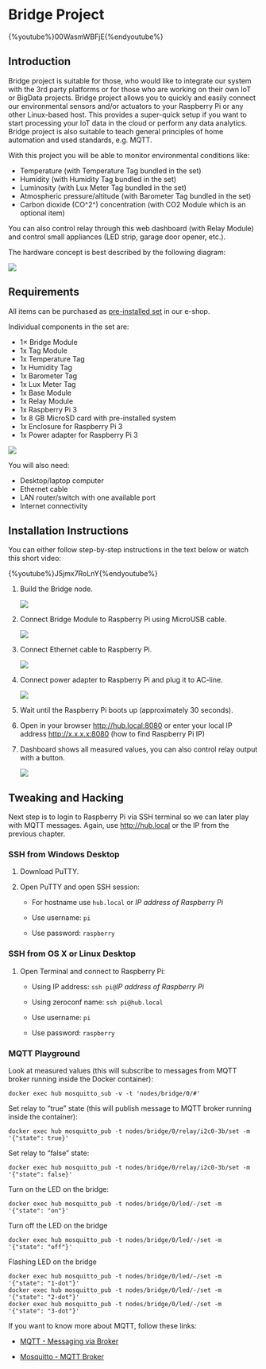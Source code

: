 # Bridge Project

{%youtube%}00WasmWBFjE{%endyoutube%}

<!-- toc -->


## Introduction

Bridge project is suitable for those, who would like to integrate our system with the 3rd party platforms or for those who are working on their own IoT or BigData projects.
Bridge project allows you to quickly and easily connect our environmental sensors and/or actuators to your Raspberry Pi or any other Linux-based host.
This provides a super-quick setup if you want to start processing your IoT data in the cloud or perform any data analytics.
Bridge project is also suitable to teach general principles of home automation and used standards, e.g. MQTT.

With this project you will be able to monitor environmental conditions like:

* Temperature (with Temperature Tag bundled in the set)
* Humidity (with Humidity Tag bundled in the set)
* Luminosity (with Lux Meter Tag bundled in the set)
* Atmospheric pressure/altitude (with Barometer Tag bundled in the set)
* Carbon dioxide (CO^2^) concentration (with CO2 Module which is an optional item)

You can also control relay through this web dashboard (with Relay Module) and control small appliances (LED strip, garage door opener, etc.).

The hardware concept is best described by the following diagram:

![](images/bridge/block-diagram.png)


## Requirements

All items can be purchased as [pre-installed set](https://shop.bigclown.com/products/bridge-project-collection) in our e-shop.

Individual components in the set are:

* 1× Bridge Module
* 1x Tag Module
* 1x Temperature Tag
* 1x Humidity Tag
* 1x Barometer Tag
* 1x Lux Meter Tag
* 1x Base Module
* 1x Relay Module
* 1x Raspberry Pi 3
* 1x 8 GB MicroSD card with pre-installed system
* 1x Enclosure for Raspberry Pi 3
* 1x Power adapter for Raspberry Pi 3

![](images/bridge/bridge-set.png)

You will also need:

* Desktop/laptop computer
* Ethernet cable
* LAN router/switch with one available port
* Internet connectivity


## Installation Instructions

You can either follow step-by-step instructions in the text below or watch this short video:

{%youtube%}J5jmx7RoLnY{%endyoutube%}

1. Build the Bridge node.

   ![](images/bridge/build-bridge.png)

2. Connect Bridge Module to Raspberry Pi using MicroUSB cable.

   ![](images/bridge/connect-bridge-to-rpi.png)

3. Connect Ethernet cable to Raspberry Pi.

   ![](images/bridge/connect-ethernet-to-rpi.png)

4. Connect power adapter to Raspberry Pi and plug it to AC-line.

   ![](images/bridge/connect-power-to-rpi.png)

5. Wait until the Raspberry Pi boots up (approximately 30 seconds).

6. Open in your browser http://hub.local:8080 or enter your local IP address http://x.x.x.x:8080 (how to find Raspberry Pi IP)

7. Dashboard shows all measured values, you can also control relay output with a button.

   ![](images/bridge/dashboard.png)


## Tweaking and Hacking

Next step is to login to Raspberry Pi via SSH terminal so we can later play with MQTT messages.
Again, use http://hub.local or the IP from the previous chapter.


### SSH from Windows Desktop

1. Download PuTTY.

2. Open PuTTY and open SSH session:

   * For hostname use `hub.local` or *IP address of Raspberry Pi*

   * Use username: `pi`

   * Use password: `raspberry`


### SSH from OS X or Linux Desktop

1. Open Terminal and connect to Raspberry Pi:

   * Using IP address: `ssh pi@`*IP address of Raspberry Pi*

   * Using zeroconf name: `ssh pi@hub.local`

   * Use username: `pi`

   * Use password: `raspberry`


### MQTT Playground

Look at measured values (this will subscribe to messages from MQTT broker running inside the Docker container):

```
docker exec hub mosquitto_sub -v -t 'nodes/bridge/0/#'
```

Set relay to “true” state (this will publish message to MQTT broker running inside the container):

```
docker exec hub mosquitto_pub -t nodes/bridge/0/relay/i2c0-3b/set -m '{"state": true}'
```

Set relay to “false” state:

```
docker exec hub mosquitto_pub -t nodes/bridge/0/relay/i2c0-3b/set -m '{"state": false}'
```

Turn on the LED on the bridge:

```
docker exec hub mosquitto_pub -t nodes/bridge/0/led/-/set -m '{"state": "on"}'
```

Turn off the LED on the bridge

```
docker exec hub mosquitto_pub -t nodes/bridge/0/led/-/set -m '{"state": "off"}'
```

Flashing LED on the bridge

```
docker exec hub mosquitto_pub -t nodes/bridge/0/led/-/set -m '{"state": "1-dot"}'
docker exec hub mosquitto_pub -t nodes/bridge/0/led/-/set -m '{"state": "2-dot"}'
docker exec hub mosquitto_pub -t nodes/bridge/0/led/-/set -m '{"state": "3-dot"}'
```

If you want to know more about MQTT, follow these links:

* [MQTT - Messaging via Broker](mqtt.md)

* [Mosquitto - MQTT Broker](mosquitto.md)
